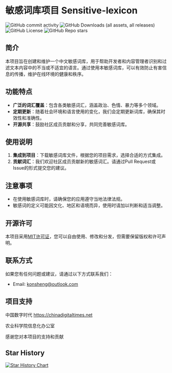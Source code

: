 # 敏感词库项目 Sensitive-lexicon

![GitHub commit activity](https://img.shields.io/github/commit-activity/y/Konsheng/Sensitive-lexicon) 
![GitHub Downloads (all assets, all releases)](https://img.shields.io/github/downloads/Konsheng/Sensitive-lexicon/total)
![GitHub License](https://img.shields.io/github/license/Konsheng/Sensitive-lexicon)
![GitHub Repo stars](https://img.shields.io/github/stars/Konsheng/Sensitive-lexicon)

## 简介
本项目旨在创建和维护一个中文敏感词库，用于帮助开发者和内容管理者识别和过滤文本内容中的不当或不适宜的语言。通过使用本敏感词库，可以有效防止有害信息的传播，维护在线环境的健康和秩序。

## 功能特点
- **广泛的词汇覆盖**：包含各类敏感词汇，涵盖政治、色情、暴力等多个领域。
- **定期更新**：随着社会环境和语言使用的变化，我们会定期更新词库，确保其时效性和准确性。
- **开源共享**：鼓励社区成员贡献和分享，共同完善敏感词库。

## 使用说明
1. **集成到项目**：下载敏感词库文件，根据您的项目需求，选择合适的方式集成。
2. **贡献词汇**：我们欢迎社区成员贡献新的敏感词汇。请通过Pull Request或Issue的形式提交您的建议。

## 注意事项
- 在使用敏感词库时，请确保您的应用遵守当地法律法规。
- 敏感词的定义可能因文化、地区和语境而异，使用时请加以判断和适当调整。

## 开源许可
本项目采用[MIT许可证](LICENSE)，您可以自由使用、修改和分发，但需要保留版权和许可声明。

## 联系方式
如果您有任何问题或建议，请通过以下方式联系我们：
- Email: [konsheng@outlook.com](mailto:konsheng@outlook.com)

## 项目支持
中国数字时代 https://chinadigitaltimes.net

农业科学院信息化办公室

感谢您对本项目的支持和贡献

## Star History
<a href="https://star-history.com/#konsheng/Sensitive-lexicon&Date">
  <picture>
    <source media="(prefers-color-scheme: dark)" srcset="https://api.star-history.com/svg?repos=konsheng/Sensitive-lexicon&type=Date&theme=dark" />
    <source media="(prefers-color-scheme: light)" srcset="https://api.star-history.com/svg?repos=konsheng/Sensitive-lexicon&type=Date" />
    <img alt="Star History Chart" src="https://api.star-history.com/svg?repos=konsheng/Sensitive-lexicon&type=Date" />
  </picture>
</a>
